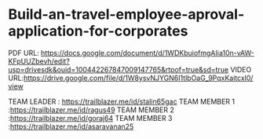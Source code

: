 # Build-an-travel-employee-aproval-application-for-corporates


PDF URL: https://docs.google.com/document/d/1WDKbuiofmgAIia10n-vAW-KFpUUZbevh/edit?usp=drivesdk&ouid=100442267847009147765&rtpof=true&sd=true
VIDEO URL:https://drive.google.com/file/d/1W8ysvNJYGN6I1tlbOaG_9PqxKaitcxl0/view

TEAM LEADER : https://trailblazer.me/id/stalin65gac
TEAM MEMBER 1 :https://trailblazer.me/id/ragus49
TEAM MEMBER 2 :https://trailblazer.me/id/goraj64
TEAM MEMBER 3 :https://trailblazer.me/id/asaravanan25
